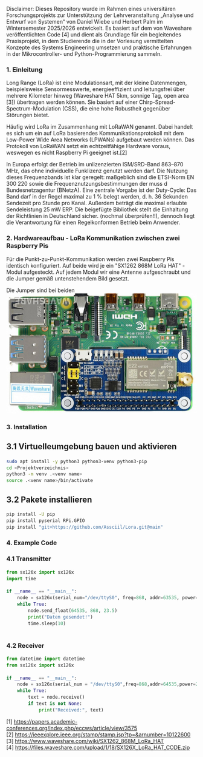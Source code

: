 Disclaimer: Dieses Repository wurde im Rahmen eines universitären Forschungsprojekts zur Unterstützung der Lehrveranstaltung „Analyse und Entwurf von Systemen“ von Daniel Wiebe und Herbert Palm im Wintersemester 2025/2026 entwickelt. Es basiert auf dem von Waveshare veröffentlichten Code [4] und dient als Grundlage für ein begleitendes Praxisprojekt, in dem Studierende die in der Vorlesung vermittelten Konzepte des Systems Engineering umsetzen und praktische Erfahrungen in der Mikrocontroller- und Python-Programmierung sammeln.

### 1. Einleitung  
Long Range (LoRa) ist eine Modulationsart, mit der kleine Datenmengen, beispielsweise Sensormesswerte, energieeffizient und leitungsfrei über mehrere Kilometer hinweg (Waveshare HAT 5km, sonnige Tag, open area [3]) übertragen werden können. Sie basiert auf einer Chirp-Spread-Spectrum-Modulation (CSS), die eine hohe Robustheit gegenüber Störungen bietet.

Häufig wird LoRa im Zusammenhang mit LoRaWAN genannt. Dabei handelt es sich um ein auf LoRa basierendes Kommunikationsprotokoll mit dem Low-Power Wide Area Networks (LPWANs) aufgebaut werden können. Das Protokoll von LoRaWAN setzt ein echtzeitfähige Hardware voraus, weswegen es nicht Raspberry Pi geeignet ist.[2]  

In Europa erfolgt der Betrieb im unlizenzierten ISM/SRD-Band 863–870 MHz, das ohne individuelle Funklizenz genutzt werden darf. Die Nutzung dieses Frequenzbands ist klar geregelt: maßgeblich sind die ETSI-Norm EN 300 220 sowie die Frequenznutzungsbestimmungen der muss d Bundesnetzagentur (BNetzA). Eine zentrale Vorgabe ist der Duty-Cycle: Das Band darf in der Regel maximal zu 1 % belegt werden, d. h. 36 Sekunden Sendezeit pro Stunde pro Kanal. Außerdem beträgt die maximal erlaubte Sendeleistung 25 mW ERP. Die beigefügte Bibliothek stellt die Einhaltung der Richtlinien in Deutschland sicher. (nochmal überprüfen!!), dennoch liegt die Verantwortung für einen Regelkonformen Betrieb beim Anwender. 

### 2. Hardwareaufbau - LoRa Kommunikation zwischen zwei Raspberry Pis  
Für die Punkt-zu-Punkt-Kommunikation werden zwei Raspberry Pis identisch konfiguriert. Auf beide wird je ein "SX1262 868M LoRa HAT" -Modul aufgesteckt. Auf jedem Modul wir eine Antenne aufgeschraubt und die Jumper gemäß untenstehendem Bild gesetzt.

Die Jumper sind bei beiden  
![alt text](Jumper%20Config.png)

### 3. Installation  

## 3.1 Virtuelleumgebung bauen und aktivieren  
```bash
sudo apt install -y python3 python3-venv python3-pip  
cd <Projektverzeichnis>  
python3 -m venv .<venv name>  
source .<venv name>/bin/activate  
```

## 3.2 Pakete installieren  
```bash
pip install -U pip  
pip install pyserial RPi.GPIO  
pip install "git+https://github.com/Assciil/Lora.git@main"  
```

### 4. Example Code  

### 4.1 Transmitter

```python
from sx126x import sx126x
import time

if __name__ == "__main__":
    node = sx126x(serial_num="/dev/ttyS0", freq=868, addr=63535, power=22)
    while True:
        node.send_float(64535, 868, 23.5)
        print("Daten gesendet!")
        time.sleep(10)
        
```


### 4.2 Receiver  
```python
from datetime import datetime  
from sx126x import sx126x  

if __name__ == "__main__":  
    node = sx126x(serial_num = "/dev/ttyS0",freq=868,addr=64535,power=22,rssi=True,air_speed=2400,relay=False, duty_cycle=0.01)  
    while True:  
        text = node.receive()  
        if text is not None:  
            print("Received:", text) 
```

[1] https://papers.academic-conferences.org/index.php/eccws/article/view/3575  
[2] https://ieeexplore.ieee.org/stamp/stamp.jsp?tp=&arnumber=10122600  
[3] https://www.waveshare.com/wiki/SX1262_868M_LoRa_HAT  
[4] https://files.waveshare.com/upload/1/18/SX126X_LoRa_HAT_CODE.zip

